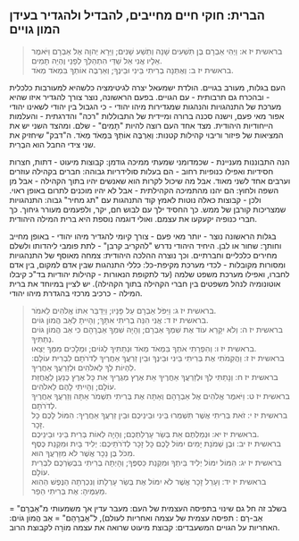 ## הברית: חוקי חיים מחייבים, להבדיל ולהגדיר בעידן המון גויים

> בראשית יז א: וַיְהִי אַבְרָם בֶּן תִּשְׁעִים שָׁנָה וְתֵשַׁע שָׁנִים; וַיֵּרָא יְהוָה אֶל אַבְרָם וַיֹּאמֶר אֵלָיו אֲנִי אֵל שַׁדַּי הִתְהַלֵּךְ לְפָנַי וֶהְיֵה תָמִים.  
> בראשית יז ב: וְאֶתְּנָה בְרִיתִי בֵּינִי וּבֵינֶךָ; וְאַרְבֶּה אוֹתְךָ בִּמְאֹד מְאֹד.  

העם בגלות, מעורב בגויים.
הולדת ישמעאל יצרה לגיטימציה כלשהיא למעורבות כלכלית - ובהכרח גם תרבותית - עם הגויים.
בפעם הראשונה, נוצר צורך להגדיר איזו שהיא מערכת של התנהגויות והנהגות שמגדירות מיהו יהודי - כי הגבול בין יהודי לשאינו יהודי אפור מאי פעם, וישנה סכנה ברורה ומיידית של התבוללות "רכה" והדרגתית - והעלמות הייחודיות היהודית.
מצד אחד העם רוצה להיות "תָמִים" - שלם. ומהצד השני יש את המציאות של פיזור וריבוי קהילות קטנות: וְאַרְבֶּה אוֹתְךָ בִּמְאֹד מְאֹד.
ה"דבק" שיחזיק את שני צידי החבל הוא הבְרִית.

הנה התבוננות מעניינת - שכמדומני שמעתי ממיכה גודמן:
קבוצות מיעוט - דתות, חצרות חסידיות ואפילו כנופיות רחוב - הם בעלות סולידריות גבוהה: חברים בקהילה עוזרים וערבים אחד לשני מאוד. אבל מה שיכול לקרות הוא שאנשים יהיו בתוך הקהילה - אבל מן השפה ולחוץ: הם יהנו מהתמיכה הקהילתית - אבל לא יהיו מוכנים לתרום באופן ראוי. ולכן - קבוצות כאלה נוטות לאמץ קוד התנהגות עם "תג מחיר" גבוה: התנהגויות שמצריכות קורבן של ממש. כך החסיד ילך עם לבוש חם, יקר, ולפעמים מעורר גיחוך. כך חברי כנופיה יקעקעו את עצמם. ואולי דוגמה נוספת היא ברית המילה היהודית.

<history>
בגלות הראשונה נוצר - יותר מאי פעם - צורך קיומי להגדיר מיהו יהודי - באופן מחייב וחותך: שחור או לבן. היחיד היהודי נדרש "להקריב קרבן" - לתת פומבי ליהדותו ולשלם מחירים כלכליים וחברתיים. וכך נוצרה ההלכה היהודית: צמחה מאוסף של התנהגויות ומסורות מקובלות - לכדי מערכת מקיפת-כל: כללי התנהגות שבין אדם למקום, בין אדם לחברו, ואפילו מערכת משפט שלמה (עד לתקופת הנאורות - קהילות יהודיות בד"כ קיבלו אוטונומיה לנהל משפטים בין חברי הקהילה בתוך הקהילה). יש לציין במיוחד את ברית המילה - כרכיב מרכזי בהגדרת מיהו יהודי.
</history>


> בראשית יז ג: וַיִּפֹּל אַבְרָם עַל פָּנָיו; וַיְדַבֵּר אִתּוֹ אֱלֹהִים לֵאמֹר.  
> בראשית יז ד: אֲנִי הִנֵּה בְרִיתִי אִתָּךְ; וְהָיִיתָ לְאַב הֲמוֹן גּוֹיִם.  
> בראשית יז ה: וְלֹא יִקָּרֵא עוֹד אֶת שִׁמְךָ אַבְרָם; וְהָיָה שִׁמְךָ אַבְרָהָם כִּי אַב הֲמוֹן גּוֹיִם נְתַתִּיךָ.  
> בראשית יז ו: וְהִפְרֵתִי אֹתְךָ בִּמְאֹד מְאֹד וּנְתַתִּיךָ לְגוֹיִם; וּמְלָכִים מִמְּךָ יֵצֵאוּ.  
> בראשית יז ז: וַהֲקִמֹתִי אֶת בְּרִיתִי בֵּינִי וּבֵינֶךָ וּבֵין זַרְעֲךָ אַחֲרֶיךָ לְדֹרֹתָם לִבְרִית עוֹלָם: לִהְיוֹת לְךָ לֵאלֹהִים וּלְזַרְעֲךָ אַחֲרֶיךָ.  
> בראשית יז ח: וְנָתַתִּי לְךָ וּלְזַרְעֲךָ אַחֲרֶיךָ אֵת אֶרֶץ מְגֻרֶיךָ אֵת כָּל אֶרֶץ כְּנַעַן לַאֲחֻזַּת עוֹלָם; וְהָיִיתִי לָהֶם לֵאלֹהִים.  
> בראשית יז ט: וַיֹּאמֶר אֱלֹהִים אֶל אַבְרָהָם וְאַתָּה אֶת בְּרִיתִי תִשְׁמֹר אַתָּה וְזַרְעֲךָ אַחֲרֶיךָ לְדֹרֹתָם.  
> בראשית יז י: זֹאת בְּרִיתִי אֲשֶׁר תִּשְׁמְרוּ בֵּינִי וּבֵינֵיכֶם וּבֵין זַרְעֲךָ אַחֲרֶיךָ: הִמּוֹל לָכֶם כָּל זָכָר.  
> בראשית יז יא: וּנְמַלְתֶּם אֵת בְּשַׂר עָרְלַתְכֶם; וְהָיָה לְאוֹת בְּרִית בֵּינִי וּבֵינֵיכֶם.  
> בראשית יז יב: וּבֶן שְׁמֹנַת יָמִים יִמּוֹל לָכֶם כָּל זָכָר לְדֹרֹתֵיכֶם: יְלִיד בָּיִת וּמִקְנַת כֶּסֶף מִכֹּל בֶּן נֵכָר אֲשֶׁר לֹא מִזַּרְעֲךָ הוּא.  
> בראשית יז יג: הִמּוֹל יִמּוֹל יְלִיד בֵּיתְךָ וּמִקְנַת כַּסְפֶּךָ; וְהָיְתָה בְרִיתִי בִּבְשַׂרְכֶם לִבְרִית עוֹלָם.  
> בראשית יז יד: וְעָרֵל זָכָר אֲשֶׁר לֹא יִמּוֹל אֶת בְּשַׂר עָרְלָתוֹ וְנִכְרְתָה הַנֶּפֶשׁ הַהִוא מֵעַמֶּיהָ: אֶת בְּרִיתִי הֵפַר.  

בשלב זה חל גם שינוי בתפיסה העצמית של העם: מעבר עדין אך משמעותי מ"אַבְרָם" = אַב-רָם : תפיסה עצמית של עצמה ואחריות לעולם), ל"אַבְרָהָם" = אַב הֲמוֹן גּוֹיִם: האחריות על הגויים המשעבדים: קבוצת מיעוט שרואה את עצמה מוֹרָה לקבוצת הרוב.


